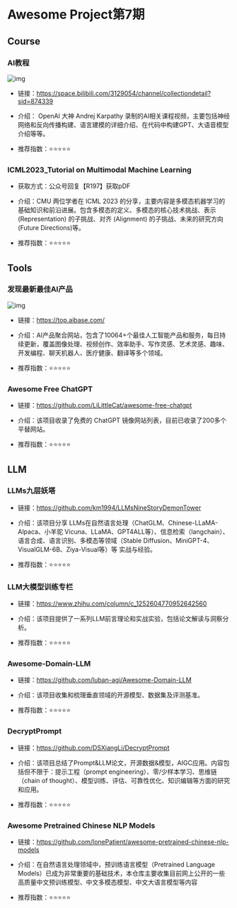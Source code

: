 # Awesome Project第7期


## Course

### AI教程

![img](./images/20231204-20231210/R197.png)

- 链接：https://space.bilibili.com/3129054/channel/collectiondetail?sid=874339
  
- 介绍：​​​ OpenAI 大神 Andrej Karpathy 录制的AI相关课程视频，主要包括神经网络和反向传播构建、语言建模的详细介绍、在代码中构建GPT、大语音模型介绍等等。

- 推荐指数：⭐️⭐️⭐️⭐️⭐️


### ICML2023_Tutorial on Multimodal Machine Learning

- 获取方式：公众号回复【R197】获取pDF
  
- 介绍：​CMU 两位学者在 ICML 2023 的分享，主要内容是​多模态机器学习的基础知识和前沿进展。包含多模态的定义、多模态的核心技术挑战、表示 (Representation) 的子挑战、对齐 (Alignment) 的子挑战、未来的研究方向 (Future Directions)等。

- 推荐指数：⭐️⭐️⭐️⭐️⭐️


## Tools

### 发现最新最佳AI产品

![img](./images/20231204-20231210/aibase.png)

- 链接：https://top.aibase.com/
  
- 介绍：​​AI产品聚合网站，包含了10064+个最佳人工智能产品和服务，每日持续更新，覆盖图像处理、视频创作、效率助手、写作灵感、艺术灵感、趣味、开发编程、聊天机器人、医疗健康、翻译等多个领域。

- 推荐指数：⭐️⭐️⭐️⭐️⭐️

### Awesome Free ChatGPT

- 链接：https://github.com/LiLittleCat/awesome-free-chatgpt
  
- 介绍：该项目收录了免费的 ChatGPT 镜像网站列表，目前已收录了200多个平替网站。

- 推荐指数：⭐️⭐️⭐️⭐️⭐️


## LLM

### LLMs九层妖塔

- 链接：https://github.com/km1994/LLMsNineStoryDemonTower
  
- 介绍：​该项目分享 LLMs在自然语言处理（ChatGLM、Chinese-LLaMA-Alpaca、小羊驼 Vicuna、LLaMA、GPT4ALL等）、信息检索（langchain）、语言合成、语言识别、多模态等领域（Stable Diffusion、MiniGPT-4、VisualGLM-6B、Ziya-Visual等）等 实战与经验。

- 推荐指数：⭐️⭐️⭐️⭐️⭐️

### LLM大模型训练专栏

- 链接：https://www.zhihu.com/column/c_1252604770952642560
  
- 介绍：​​该项目提供了一系列LLM前言理论和实战实验，包括论文解读与洞察分析。

- 推荐指数：⭐️⭐️⭐️⭐️⭐️

### Awesome-Domain-LLM

- 链接：https://github.com/luban-agi/Awesome-Domain-LLM
  
- 介绍：​该项目收集和梳理垂直领域的开源模型、数据集及评测基准。

- 推荐指数：⭐️⭐️⭐️⭐️⭐️



### DecryptPrompt

- 链接：https://github.com/DSXiangLi/DecryptPrompt
  
- 介绍：该项目​​总结了Prompt&LLM论文，开源数据&模型，AIGC应用。内容包括但不限于：提示工程（prompt engineering）、零/少样本学习、思维链（chain of thought）、模型训练、评估、可靠性优化、知识编辑等方面的研究和应用。

- 推荐指数：⭐️⭐️⭐️⭐️⭐️


### Awesome Pretrained Chinese NLP Models

- 链接：https://github.com/lonePatient/awesome-pretrained-chinese-nlp-models
  
- 介绍：在自然语言处理领域中，预训练语言模型（Pretrained Language Models）已成为非常重要的基础技术，本仓库主要收集目前网上公开的一些高质量中文预训练模型、中文多模态模型、中文大语言模型等内容

- 推荐指数：⭐️⭐️⭐️⭐️⭐️
